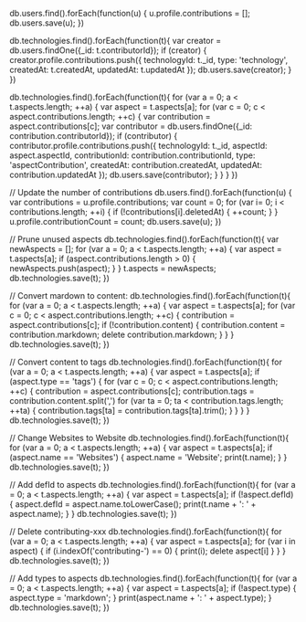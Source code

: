 db.users.find().forEach(function(u) {
  u.profile.contributions = [];
  db.users.save(u);
})

db.technologies.find().forEach(function(t){
  var creator = db.users.findOne({_id: t.contributorId});
  if (creator) {
    creator.profile.contributions.push({
        technologyId: t._id,
        type: 'technology',
        createdAt: t.createdAt,
        updatedAt: t.updatedAt
    });
    db.users.save(creator);
  }
})

db.technologies.find().forEach(function(t){
  for (var a = 0; a < t.aspects.length; ++a) {
    var aspect = t.aspects[a];
    for (var c = 0; c < aspect.contributions.length; ++c) {
      var contribution = aspect.contributions[c];
      var contributor = db.users.findOne({_id: contribution.contributorId});
      if (contributor) {
        contributor.profile.contributions.push({
            technologyId: t._id,
            aspectId: aspect.aspectId,
            contributionId: contribution.contributionId,
            type: 'aspectContribution',
            createdAt: contribution.createdAt,
            updatedAt: contribution.updatedAt
        });
        db.users.save(contributor);
      }
    }
  }
})

// Update the number of contributions
db.users.find().forEach(function(u) {
  var contributions = u.profile.contributions;
  var count = 0;
  for (var i= 0; i < contributions.length; ++i) {
    if (!contributions[i].deletedAt) {
      ++count;
    }
  }
  u.profile.contributionCount = count;
  db.users.save(u);
})

// Prune unused aspects
db.technologies.find().forEach(function(t){
  var newAspects = [];
  for (var a = 0; a < t.aspects.length; ++a) {
    var aspect = t.aspects[a];
    if (aspect.contributions.length > 0) {
      newAspects.push(aspect);
    }
  }
  t.aspects = newAspects;
  db.technologies.save(t);
})


// Convert mardown to content:
db.technologies.find().forEach(function(t){
  for (var a = 0; a < t.aspects.length; ++a) {
    var aspect = t.aspects[a];
    for (var c = 0; c < aspect.contributions.length; ++c) {
      contribution = aspect.contributions[c];
      if (!contribution.content) {
        contribution.content = contribution.markdown;
        delete contribution.markdown;
      }
    }
  }
  db.technologies.save(t);
})

// Convert content to tags
db.technologies.find().forEach(function(t){
  for (var a = 0; a < t.aspects.length; ++a) {
    var aspect = t.aspects[a];
    if (aspect.type == 'tags') {
      for (var c = 0; c < aspect.contributions.length; ++c) {
        contribution = aspect.contributions[c];
        contribution.tags = contribution.content.split(',')
        for (var ta = 0; ta < contribution.tags.length; ++ta) {
          contribution.tags[ta] = contribution.tags[ta].trim();
        }
      }
    }
  }
  db.technologies.save(t);
})

// Change Websites to Website
db.technologies.find().forEach(function(t){
  for (var a = 0; a < t.aspects.length; ++a) {
    var aspect = t.aspects[a];
    if (aspect.name == 'Websites') {
      aspect.name = 'Website';
      print(t.name);
    }
  }
  db.technologies.save(t);
})


// Add defId to aspects
db.technologies.find().forEach(function(t){
  for (var a = 0; a < t.aspects.length; ++a) {
    var aspect = t.aspects[a];
    if (!aspect.defId) {
      aspect.defId = aspect.name.toLowerCase();
      print(t.name + ': ' + aspect.name);
    }
  }
  db.technologies.save(t);
})

// Delete contributing-xxx
db.technologies.find().forEach(function(t){
  for (var a = 0; a < t.aspects.length; ++a) {
    var aspect = t.aspects[a];
    for (var i in aspect) {
      if (i.indexOf('contributing-') == 0) {
        print(i);
        delete aspect[i]
      }
    }
  }
  db.technologies.save(t);
})

// Add types to aspects
db.technologies.find().forEach(function(t){
  for (var a = 0; a < t.aspects.length; ++a) {
    var aspect = t.aspects[a];
    if (!aspect.type) {
      aspect.type = 'markdown';
    }
   print(aspect.name + ': ' + aspect.type);
  }
  db.technologies.save(t);
})
